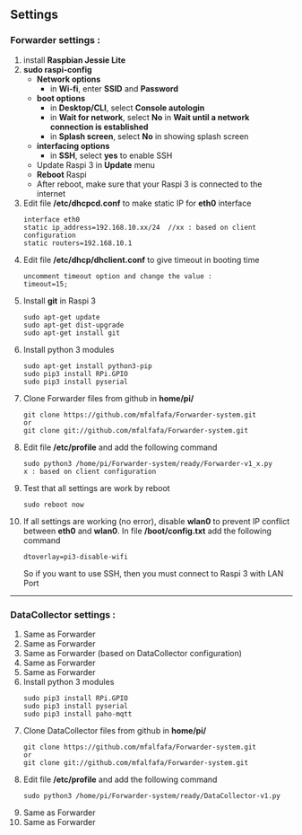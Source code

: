 ## Settings ##
### Forwarder settings : ###
1. install **Raspbian Jessie Lite**
2. **sudo raspi-config**
	- **Network options**
		- in **Wi-fi**, enter **SSID** and **Password**
	- **boot options**
		- in **Desktop/CLI**, select **Console autologin**
		- in **Wait for network**, select **No** in **Wait until a network connection is established**
		- in **Splash screen**, select **No** in showing splash screen
	- **interfacing options**
		- in **SSH**, select **yes** to enable SSH
	- Update Raspi 3 in **Update** menu
	- **Reboot** Raspi
	- After reboot, make sure that your Raspi 3 is connected to the internet
3. Edit file **/etc/dhcpcd.conf** to make static IP for **eth0** interface
	```
	interface eth0
	static ip_address=192.168.10.xx/24	//xx : based on client configuration
	static routers=192.168.10.1
	```
4. Edit file **/etc/dhcp/dhclient.conf** to give timeout in booting time
	```
	uncomment timeout option and change the value :
	timeout=15;
	```
5. Install **git** in Raspi 3
	```
	sudo apt-get update
	sudo apt-get dist-upgrade
	sudo apt-get install git
	```
6. Install python 3 modules
	```
	sudo apt-get install python3-pip
	sudo pip3 install RPi.GPIO
	sudo pip3 install pyserial
	```
7. Clone Forwarder files from github in **home/pi/**
	```
	git clone https://github.com/mfalfafa/Forwarder-system.git
	or
	git clone git://github.com/mfalfafa/Forwarder-system.git
	```
8. Edit file **/etc/profile** and add the following command
	```
	sudo python3 /home/pi/Forwarder-system/ready/Forwarder-v1_x.py
	x : based on client configuration
	```
9. Test that all settings are work by reboot
	```
	sudo reboot now
	```
10. If all settings are working (no error), disable **wlan0** to prevent IP conflict between **eth0** and **wlan0**. In file **/boot/config.txt** add the following command
	```
	dtoverlay=pi3-disable-wifi
	```
	So if you want to use SSH, then you must connect to Raspi 3 with LAN Port
---
### DataCollector settings : ###
1. Same as Forwarder
2. Same as Forwarder
3. Same as Forwarder (based on DataCollector configuration)
4. Same as Forwarder
5. Same as Forwarder
6. Install python 3 modules
	```
	sudo pip3 install RPi.GPIO
	sudo pip3 install pyserial
	sudo pip3 install paho-mqtt
	```
7. Clone DataCollector files from github in **home/pi/**
	```
	git clone https://github.com/mfalfafa/Forwarder-system.git
	or
	git clone git://github.com/mfalfafa/Forwarder-system.git
	```
8. Edit file **/etc/profile** and add the following command
	```
	sudo python3 /home/pi/Forwarder-system/ready/DataCollector-v1.py
	```
9. Same as Forwarder
10. Same as Forwarder